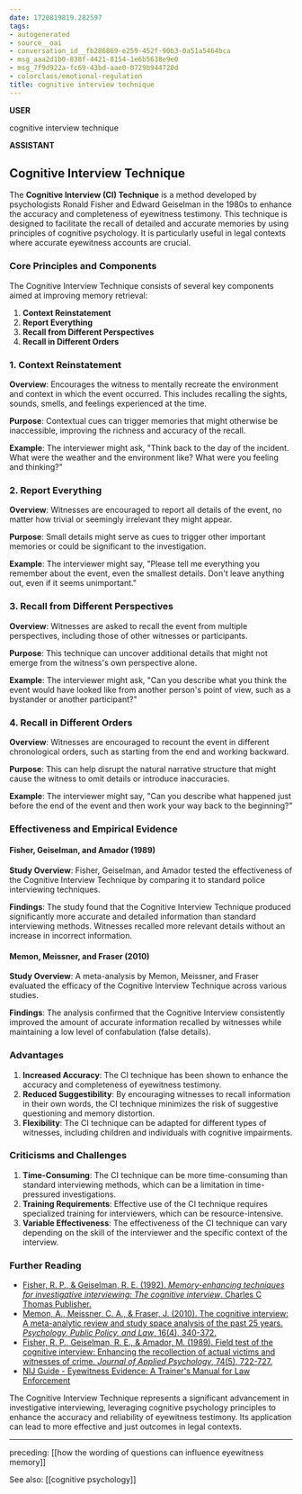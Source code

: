 ```yaml
---
date: 1720819819.282597
tags:
- autogenerated
- source__oai
- conversation_id__fb286869-e259-452f-90b3-0a51a5464bca
- msg_aaa2d1b0-838f-4421-8154-1e6b5638e9e0
- msg_7f9d922a-fc69-43bd-aae0-0729b944720d
- colorclass/emotional-regulation
title: cognitive interview technique
---
```


**USER**

cognitive interview technique


**ASSISTANT**

## Cognitive Interview Technique

The **Cognitive Interview (CI) Technique** is a method developed by psychologists Ronald Fisher and Edward Geiselman in the 1980s to enhance the accuracy and completeness of eyewitness testimony. This technique is designed to facilitate the recall of detailed and accurate memories by using principles of cognitive psychology. It is particularly useful in legal contexts where accurate eyewitness accounts are crucial.

### Core Principles and Components

The Cognitive Interview Technique consists of several key components aimed at improving memory retrieval:

1. **Context Reinstatement**
2. **Report Everything**
3. **Recall from Different Perspectives**
4. **Recall in Different Orders**

### 1. Context Reinstatement

**Overview**: Encourages the witness to mentally recreate the environment and context in which the event occurred. This includes recalling the sights, sounds, smells, and feelings experienced at the time.

**Purpose**: Contextual cues can trigger memories that might otherwise be inaccessible, improving the richness and accuracy of the recall.

**Example**: The interviewer might ask, "Think back to the day of the incident. What were the weather and the environment like? What were you feeling and thinking?"

### 2. Report Everything

**Overview**: Witnesses are encouraged to report all details of the event, no matter how trivial or seemingly irrelevant they might appear.

**Purpose**: Small details might serve as cues to trigger other important memories or could be significant to the investigation.

**Example**: The interviewer might say, "Please tell me everything you remember about the event, even the smallest details. Don't leave anything out, even if it seems unimportant."

### 3. Recall from Different Perspectives

**Overview**: Witnesses are asked to recall the event from multiple perspectives, including those of other witnesses or participants.

**Purpose**: This technique can uncover additional details that might not emerge from the witness's own perspective alone.

**Example**: The interviewer might ask, "Can you describe what you think the event would have looked like from another person's point of view, such as a bystander or another participant?"

### 4. Recall in Different Orders

**Overview**: Witnesses are encouraged to recount the event in different chronological orders, such as starting from the end and working backward.

**Purpose**: This can help disrupt the natural narrative structure that might cause the witness to omit details or introduce inaccuracies.

**Example**: The interviewer might say, "Can you describe what happened just before the end of the event and then work your way back to the beginning?"

### Effectiveness and Empirical Evidence

#### Fisher, Geiselman, and Amador (1989)

**Study Overview**: Fisher, Geiselman, and Amador tested the effectiveness of the Cognitive Interview Technique by comparing it to standard police interviewing techniques.

**Findings**: The study found that the Cognitive Interview Technique produced significantly more accurate and detailed information than standard interviewing methods. Witnesses recalled more relevant details without an increase in incorrect information.

#### Memon, Meissner, and Fraser (2010)

**Study Overview**: A meta-analysis by Memon, Meissner, and Fraser evaluated the efficacy of the Cognitive Interview Technique across various studies.

**Findings**: The analysis confirmed that the Cognitive Interview consistently improved the amount of accurate information recalled by witnesses while maintaining a low level of confabulation (false details).

### Advantages

1. **Increased Accuracy**: The CI technique has been shown to enhance the accuracy and completeness of eyewitness testimony.
2. **Reduced Suggestibility**: By encouraging witnesses to recall information in their own words, the CI technique minimizes the risk of suggestive questioning and memory distortion.
3. **Flexibility**: The CI technique can be adapted for different types of witnesses, including children and individuals with cognitive impairments.

### Criticisms and Challenges

1. **Time-Consuming**: The CI technique can be more time-consuming than standard interviewing methods, which can be a limitation in time-pressured investigations.
2. **Training Requirements**: Effective use of the CI technique requires specialized training for interviewers, which can be resource-intensive.
3. **Variable Effectiveness**: The effectiveness of the CI technique can vary depending on the skill of the interviewer and the specific context of the interview.

### Further Reading

- [Fisher, R. P., & Geiselman, R. E. (1992). *Memory-enhancing techniques for investigative interviewing: The cognitive interview*. Charles C Thomas Publisher.](https://www.ccthomas.com/details.cfm?P_ISBN13=9780398083854)
- [Memon, A., Meissner, C. A., & Fraser, J. (2010). The cognitive interview: A meta-analytic review and study space analysis of the past 25 years. *Psychology, Public Policy, and Law*, 16(4), 340-372.](https://psycnet.apa.org/doi/10.1037/a0020518)
- [Fisher, R. P., Geiselman, R. E., & Amador, M. (1989). Field test of the cognitive interview: Enhancing the recollection of actual victims and witnesses of crime. *Journal of Applied Psychology*, 74(5), 722-727.](https://psycnet.apa.org/doi/10.1037/0021-9010.74.5.722)
- [NIJ Guide - Eyewitness Evidence: A Trainer's Manual for Law Enforcement](https://nij.ojp.gov/library/publications/eyewitness-evidence-trainers-manual-law-enforcement)

The Cognitive Interview Technique represents a significant advancement in investigative interviewing, leveraging cognitive psychology principles to enhance the accuracy and reliability of eyewitness testimony. Its application can lead to more effective and just outcomes in legal contexts.


---

preceding: [[how the wording of questions can influence eyewitness memory]]

See also: [[cognitive psychology]]